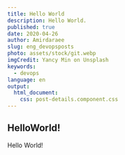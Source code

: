 ```yaml
---
title: Hello World
description: Hello World.
published: true
date: 2020-04-26
author: Amirdaraee
slug: eng_devopsposts
photo: assets/stock/git.webp
imgCredit: Yancy Min on Unsplash
keywords:
  - devops
language: en
output:
  html_document:
    css: post-details.component.css
---
```


## HelloWorld!

Hello World!
